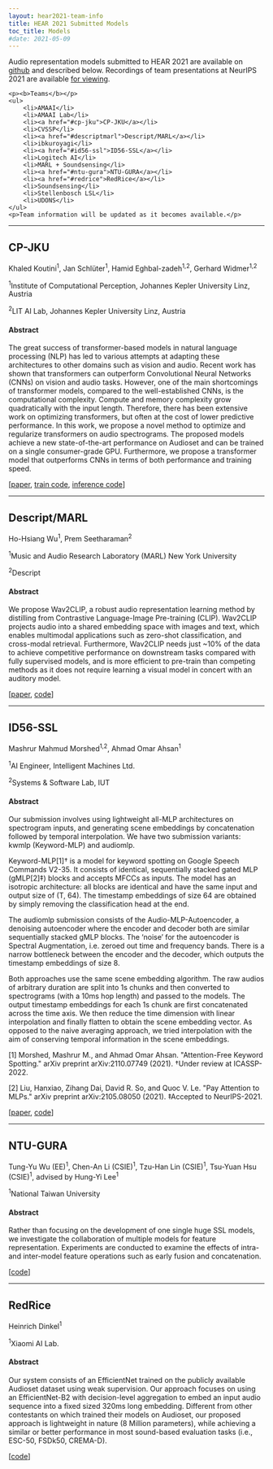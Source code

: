 ```yaml
---
layout: hear2021-team-info
title: HEAR 2021 Submitted Models
toc_title: Models
#date: 2021-05-09
---
```

<div>

<p>Audio representation models submitted to HEAR 2021 are available
on <a
href="https://github.com/neuralaudio/hear2021-submitted-models">github</a>
and described below.  Recordings of team presentations at NeurIPS
2021 are available <a
href="https://youtube.com/playlist?list=PLZuJ3mj5mFsjB67esCQjWoCXKweyn2KVH">for
viewing</a>.</p>

    <p><b>Teams</b></p>
    <ul>
        <li>AMAAI</li>
        <li>AMAAI Lab</li>
        <li><a href="#cp-jku">CP-JKU</a></li>
        <li>CVSSP</li>
        <li><a href="#descriptmarl">Descript/MARL</a></li>
        <li>ibkuroyagi</li>
        <li><a href="#id56-ssl">ID56-SSL</a></li>
        <li>Logitech AI</li>
        <li>MARL + Soundsensing</li>
        <li><a href="#ntu-gura">NTU-GURA</a></li>
        <li><a href="#redrice">RedRice</a></li>
        <li>Soundsensing</li>
        <li>Stellenbosch LSL</li>
        <li>UDONS</li>
    </ul>
    <p>Team information will be updated as it becomes available.</p>
</div>

<hr class="divider-line"/>

## CP-JKU
<div class="team-members">
    <p>
        Khaled Koutini<sup>1</sup>, Jan Schlüter<sup>1</sup>,
        Hamid Eghbal-zadeh<sup>1,2</sup>, Gerhard Widmer<sup>1,2</sup>
    </p>
    <div class="team-affiliation">
        <p><sup>1</sup>Institute of Computational Perception, Johannes Kepler University Linz, Austria</p>
        <p><sup>2</sup>LIT AI Lab, Johannes Kepler University Linz, Austria</p>
    </div>
</div>

#### Abstract
The great success of transformer-based models in natural language processing (NLP) has
led to various attempts at adapting these architectures to other domains such as vision
and audio. Recent work has shown that transformers can outperform Convolutional Neural
Networks (CNNs) on vision and audio tasks. However, one of the main shortcomings of
transformer models, compared to the well-established CNNs, is the computational
complexity. Compute and memory complexity grow quadratically with the input length.
Therefore, there has been extensive work on optimizing transformers, but often at the
cost of lower predictive performance. In this work, we propose a novel method to optimize
and regularize transformers on audio spectrograms. The proposed models achieve a new
state-of-the-art performance on Audioset and can be trained on a single consumer-grade
GPU. Furthermore, we propose a transformer model that outperforms CNNs in terms of both
performance and training speed.

[[paper](hhttps://arxiv.org/abs/2110.05069), [train code](https://github.com/kkoutini/PaSST),
[inference code](https://github.com/kkoutini/passt_hear21)]

<hr class="divider-line"/>

## Descript/MARL
<div class="team-members">
    <p>
        Ho-Hsiang Wu<sup>1</sup>, Prem Seetharaman<sup>2</sup>
    </p>
    <div class="team-affiliation">
        <p><sup>1</sup>Music and Audio Research Laboratory (MARL) New York University</p>
        <p><sup>2</sup>Descript</p>
    </div>
</div>

#### Abstract
We propose Wav2CLIP, a robust audio representation learning method by distilling from
Contrastive Language-Image Pre-training (CLIP). Wav2CLIP projects audio into a shared
embedding space with images and text, which enables multimodal applications such as
zero-shot classification, and cross-modal retrieval. Furthermore, Wav2CLIP needs just
~10% of the data to achieve competitive performance on downstream tasks compared with
fully supervised models, and is more efficient to pre-train than competing methods as
it does not require learning a visual model in concert with an auditory model.

[[paper](https://arxiv.org/abs/2110.11499), [code](https://github.com/descriptinc/lyrebird-wav2clip)]

<hr class="divider-line"/>

## ID56-SSL
<div class="team-members">
    <p>
        Mashrur Mahmud Morshed<sup>1,2</sup>, Ahmad Omar Ahsan<sup>1</sup>
    </p>
    <div class="team-affiliation">
        <p><sup>1</sup>AI Engineer, Intelligent Machines Ltd.</p>
        <p><sup>2</sup>Systems & Software Lab, IUT</p>
    </div>
</div>

#### Abstract
Our submission involves using lightweight all-MLP architectures on spectrogram inputs, 
and generating scene embeddings by concatenation followed by temporal interpolation. 
We have two submission variants: kwmlp (Keyword-MLP) and audiomlp.

Keyword-MLP[1]† is a model for keyword spotting on Google Speech Commands V2-35. 
It consists of identical, sequentially stacked gated MLP (gMLP[2]‡) blocks and accepts 
MFCCs as inputs. The model has an isotropic architecture: all blocks are identical and 
have the same input and output size of (T, 64). The timestamp embeddings of size 64 
are obtained by simply removing the classification head at the end.

The audiomlp submission consists of the Audio-MLP-Autoencoder, a denoising autoencoder 
where the encoder and decoder both are similar sequentially stacked gMLP blocks. The 
‘noise’ for the autoencoder is Spectral Augmentation, i.e. zeroed out time and 
frequency bands. There is a narrow bottleneck between the encoder and the decoder, 
which outputs the timestamp embeddings of size 8.

Both approaches use the same scene embedding algorithm. The raw audios of arbitrary
duration are split into 1s chunks and then converted to spectrograms (with a 10ms hop
length) and passed to the models. The output timestamp embeddings for each 1s chunk are
first concatenated across the time axis. We then reduce the time dimension with linear
interpolation and finally flatten to obtain the scene embedding vector. As opposed to
the naive averaging approach, we tried interpolation with the aim of conserving temporal
information in the scene embeddings.

<div class="bibliography">
<p>
    [1] Morshed, Mashrur M., and Ahmad Omar Ahsan. "Attention-Free Keyword Spotting." 
    arXiv preprint arXiv:2110.07749 (2021). †Under review at ICASSP-2022.
</p>
<p>
    [2] Liu, Hanxiao, Zihang Dai, David R. So, and Quoc V. Le. "Pay Attention to MLPs."
    arXiv preprint arXiv:2105.08050 (2021). ‡Accepted to NeurIPS-2021.
</p>
</div>

[[paper](https://arxiv.org/abs/2110.07749), [code](https://github.com/ID56/HEAR-2021-Audio-MLP)]

<hr class="divider-line"/>

## NTU-GURA
<div class="team-members">
    <p>
        Tung-Yu Wu (EE)<sup>1</sup>, Chen-An Li (CSIE)<sup>1</sup>, Tzu-Han Lin (CSIE)<sup>1</sup>, Tsu-Yuan Hsu (CSIE)<sup>1</sup>, advised by Hung-Yi Lee<sup>1</sup>
    </p>
    <div class="team-affiliation">
        <p><sup>1</sup>National Taiwan University</p>
    </div>
</div>

#### Abstract
Rather than focusing on the development of one single huge SSL models, we investigate
the collaboration of multiple models for feature representation. Experiments are
conducted to examine the effects of intra- and inter-model feature operations such as
early fusion and concatenation.

[[code](https://github.com/tony10101105/HEAR-2021-NeurIPS-Challenge---NTU)]

<hr class="divider-line"/>

## RedRice
<div class="team-members">
    <p>
        Heinrich Dinkel<sup>1</sup>
    </p>
    <div class="team-affiliation">
        <p><sup>1</sup>Xiaomi AI Lab.</p>
    </div>
</div>

#### Abstract
Our system consists of an EfficientNet trained on the publicly available Audioset
dataset using weak supervision. Our approach focuses on using an EfficientNet-B2 with
decision-level aggregation to embed an input audio sequence into a fixed sized 320ms
long embedding. Different from other contestants on which trained their models on
Audioset, our proposed approach is lightweight in nature (8 Million parameters),
while achieving a similar or better performance in most sound-based
evaluation tasks (i.e., ESC-50, FSDk50, CREMA-D).

[[code](https://github.com/RicherMans/HEAR2021_EfficientLatent)]

